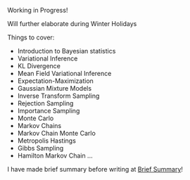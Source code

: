 Working in Progress!

Will further elaborate during Winter Holidays

Things to cover:

* Introduction to Bayesian statistics
* Variational Inference
* KL Divergence
* Mean Field Variational Inference
* Expectation-Maximization
* Gaussian Mixture Models
* Inverse Transform Sampling
* Rejection Sampling
* Importance Sampling
* Monte Carlo
* Markov Chains
* Markov Chain Monte Carlo
* Metropolis Hastings
* Gibbs Sampling
* Hamilton Markov Chain
...

I have made brief summary before writing at [Brief Summary]()!
